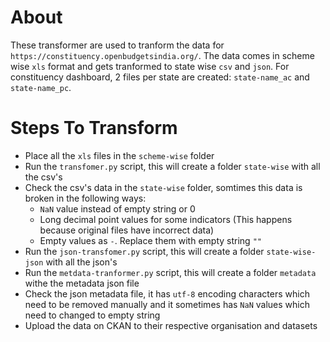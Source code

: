 # About
These transformer are used to tranform the data for `https://constituency.openbudgetsindia.org/`. The data comes in scheme wise `xls` format and gets tranformed to state wise `csv` and `json`. For constituency dashboard, 2 files per state are created: `state-name_ac` and `state-name_pc`.

# Steps To Transform
- Place all the `xls` files in the `scheme-wise` folder
- Run the `transfomer.py` script, this will create a folder `state-wise` with all the csv's
- Check the csv's data in the `state-wise` folder, somtimes this data is broken in the following ways:
    - `NaN` value instead of empty string or 0
    - Long decimal point values for some indicators (This happens because original files have incorrect data)
    - Empty values as `-`. Replace them with empty string `""`
- Run the `json-transfomer.py` script, this will create a folder `state-wise-json` with all the json's
- Run the `metdata-tranformer.py` script, this will create a folder `metadata` withe the metadata json file
- Check the json metadata file, it has `utf-8` encoding characters which need to be removed manually and it sometimes has `NaN` values which need to changed to empty string
- Upload the data on CKAN to their respective organisation and datasets